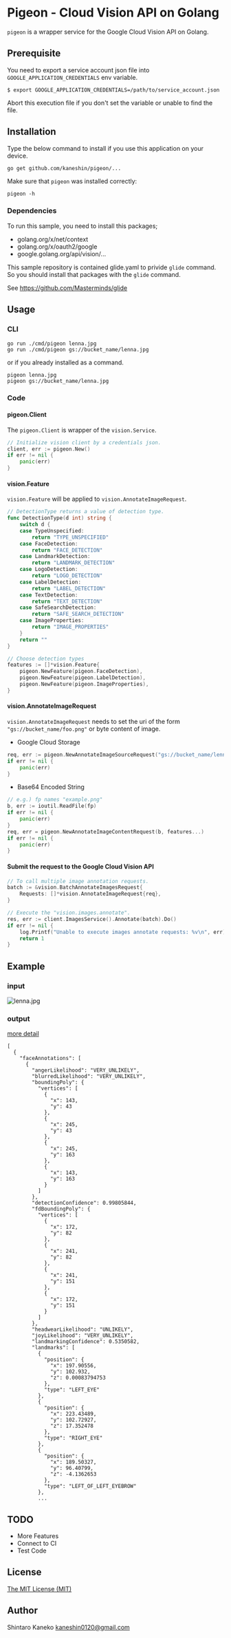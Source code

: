 # Pigeon - Cloud Vision API on Golang

`pigeon` is a wrapper service for the Google Cloud Vision API on Golang.

## Prerequisite

You need to export a service account json file into `GOOGLE_APPLICATION_CREDENTIALS` env variable.

```
$ export GOOGLE_APPLICATION_CREDENTIALS=/path/to/service_account.json
```

Abort this execution file if you don't set the variable or unable to find the file.


## Installation

Type the below command to install if you use this application on your device.

```shell
go get github.com/kaneshin/pigeon/...
```

Make sure that `pigeon` was installed correctly:

```shell
pigeon -h
```

### Dependencies

To run this sample, you need to install this packages;

- golang.org/x/net/context
- golang.org/x/oauth2/google
- google.golang.org/api/vision/...

This sample repository is contained glide.yaml to privide `glide` command. So you should install that packages with the `glide` command.

See https://github.com/Masterminds/glide


## Usage

### CLI

```shell
go run ./cmd/pigeon lenna.jpg
go run ./cmd/pigeon gs://bucket_name/lenna.jpg
```

or if you already installed as a command.

```shell
pigeon lenna.jpg
pigeon gs://bucket_name/lenna.jpg
```

### Code

#### pigeon.Client

The `pigeon.Client` is wrapper of the `vision.Service`.

```go
// Initialize vision client by a credentials json.
client, err := pigeon.New()
if err != nil {
	panic(err)
}
```

#### vision.Feature

`vision.Feature` will be applied to `vision.AnnotateImageRequest`.

```go
// DetectionType returns a value of detection type.
func DetectionType(d int) string {
	switch d {
	case TypeUnspecified:
		return "TYPE_UNSPECIFIED"
	case FaceDetection:
		return "FACE_DETECTION"
	case LandmarkDetection:
		return "LANDMARK_DETECTION"
	case LogoDetection:
		return "LOGO_DETECTION"
	case LabelDetection:
		return "LABEL_DETECTION"
	case TextDetection:
		return "TEXT_DETECTION"
	case SafeSearchDetection:
		return "SAFE_SEARCH_DETECTION"
	case ImageProperties:
		return "IMAGE_PROPERTIES"
	}
	return ""
}

// Choose detection types
features := []*vision.Feature{
	pigeon.NewFeature(pigeon.FaceDetection),
	pigeon.NewFeature(pigeon.LabelDetection),
	pigeon.NewFeature(pigeon.ImageProperties),
}
```

#### vision.AnnotateImageRequest

`vision.AnnotateImageRequest` needs to set the uri of the form `"gs://bucket_name/foo.png"` or byte content of image.

- Google Cloud Storage

```go
req, err := pigeon.NewAnnotateImageSourceRequest("gs://bucket_name/lenna.jpg", features...)
if err != nil {
	panic(err)
}
```

- Base64 Encoded String

```go
// e.g.) fp names "example.png"
b, err := ioutil.ReadFile(fp)
if err != nil {
	panic(err)
}
req, err = pigeon.NewAnnotateImageContentRequest(b, features...)
if err != nil {
	panic(err)
}
```

#### Submit the request to the Google Cloud Vision API

```go
// To call multiple image annotation requests.
batch := &vision.BatchAnnotateImagesRequest{
	Requests: []*vision.AnnotateImageRequest{req},
}

// Execute the "vision.images.annotate".
res, err := client.ImagesService().Annotate(batch).Do()
if err != nil {
	log.Printf("Unable to execute images annotate requests: %v\n", err)
	return 1
}
```


## Example

### input

![lenna.jpg](https://raw.githubusercontent.com/kaneshin/pigeon/master/lenna.jpg)

### output

[more detail](https://github.com/kaneshin/pigeon/blob/master/result.json)

```
[
  {
    "faceAnnotations": [
      {
        "angerLikelihood": "VERY_UNLIKELY",
        "blurredLikelihood": "VERY_UNLIKELY",
        "boundingPoly": {
          "vertices": [
            {
              "x": 143,
              "y": 43
            },
            {
              "x": 245,
              "y": 43
            },
            {
              "x": 245,
              "y": 163
            },
            {
              "x": 143,
              "y": 163
            }
          ]
        },
        "detectionConfidence": 0.99805844,
        "fdBoundingPoly": {
          "vertices": [
            {
              "x": 172,
              "y": 82
            },
            {
              "x": 241,
              "y": 82
            },
            {
              "x": 241,
              "y": 151
            },
            {
              "x": 172,
              "y": 151
            }
          ]
        },
        "headwearLikelihood": "UNLIKELY",
        "joyLikelihood": "VERY_UNLIKELY",
        "landmarkingConfidence": 0.5350582,
        "landmarks": [
          {
            "position": {
              "x": 197.90556,
              "y": 102.932,
              "z": 0.00083794753
            },
            "type": "LEFT_EYE"
          },
          {
            "position": {
              "x": 223.43489,
              "y": 102.72927,
              "z": 17.352478
            },
            "type": "RIGHT_EYE"
          },
          {
            "position": {
              "x": 189.50327,
              "y": 96.40799,
              "z": -4.1362653
            },
            "type": "LEFT_OF_LEFT_EYEBROW"
          },
          ...
```

## TODO

- More Features
- Connect to CI
- Test Code


## License

[The MIT License (MIT)](http://kaneshin.mit-license.org/)


## Author

Shintaro Kaneko <kaneshin0120@gmail.com>

